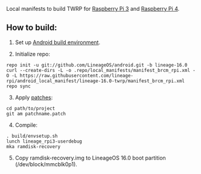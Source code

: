 Local manifests to build TWRP for [Raspberry Pi 3](http://konstakang.com/devices/rpi3/TWRP) and [Raspberry Pi 4](http://konstakang.com/devices/rpi4/TWRP).

How to build:
-------------

1. Set up [Android build environment](https://source.android.com/setup/initializing).

2. Initialize repo:

```
repo init -u git://github.com/LineageOS/android.git -b lineage-16.0
curl --create-dirs -L -o .repo/local_manifests/manifest_brcm_rpi.xml -O -L https://raw.githubusercontent.com/lineage-rpi/android_local_manifest/lineage-16.0-twrp/manifest_brcm_rpi.xml
repo sync
```

3. Apply [patches](https://github.com/lineage-rpi/android_local_manifest/tree/lineage-16.0-twrp/patches):

```
cd path/to/project
git am patchname.patch
```

4. Compile:

```
. build/envsetup.sh
lunch lineage_rpi3-userdebug
mka ramdisk-recovery
```

5. Copy ramdisk-recovery.img to LineageOS 16.0 boot partition (/dev/block/mmcblk0p1).
